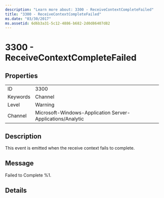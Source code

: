```yaml
---
description: "Learn more about: 3300 - ReceiveContextCompleteFailed"
title: "3300 - ReceiveContextCompleteFailed"
ms.date: "03/30/2017"
ms.assetid: 6d6b3a31-5c12-4886-b682-2d0d86407d82
---
```

# 3300 - ReceiveContextCompleteFailed

## Properties  
  
|||  
|-|-|  
|ID|3300|  
|Keywords|Channel|  
|Level|Warning|  
|Channel|Microsoft-Windows-Application Server-Applications/Analytic|  
  
## Description  

 This event is emitted when the receive context fails to complete.  
  
## Message  

 Failed to Complete %1.  
  
## Details
